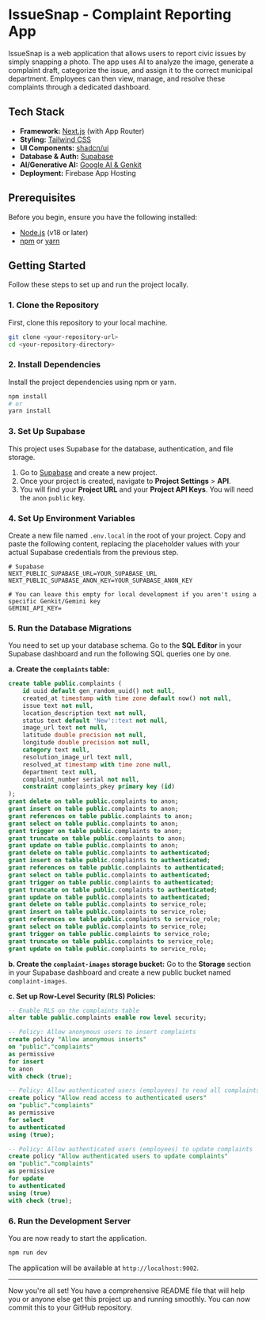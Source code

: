 # IssueSnap - Complaint Reporting App

IssueSnap is a web application that allows users to report civic issues by simply snapping a photo. The app uses AI to analyze the image, generate a complaint draft, categorize the issue, and assign it to the correct municipal department. Employees can then view, manage, and resolve these complaints through a dedicated dashboard.

## Tech Stack

- **Framework:** [Next.js](https://nextjs.org/) (with App Router)
- **Styling:** [Tailwind CSS](https://tailwindcss.com/)
- **UI Components:** [shadcn/ui](https://ui.shadcn.com/)
- **Database & Auth:** [Supabase](https://supabase.com/)
- **AI/Generative AI:** [Google AI & Genkit](https://firebase.google.com/docs/genkit)
- **Deployment:** Firebase App Hosting

## Prerequisites

Before you begin, ensure you have the following installed:
- [Node.js](https://nodejs.org/en/) (v18 or later)
- [npm](https://www.npmjs.com/) or [yarn](https://yarnpkg.com/)

## Getting Started

Follow these steps to set up and run the project locally.

### 1. Clone the Repository

First, clone this repository to your local machine.

```bash
git clone <your-repository-url>
cd <your-repository-directory>
```

### 2. Install Dependencies

Install the project dependencies using npm or yarn.

```bash
npm install
# or
yarn install
```

### 3. Set Up Supabase

This project uses Supabase for the database, authentication, and file storage.

1.  Go to [Supabase](https://supabase.com/) and create a new project.
2.  Once your project is created, navigate to **Project Settings** > **API**.
3.  You will find your **Project URL** and your **Project API Keys**. You will need the `anon` `public` key.

### 4. Set Up Environment Variables

Create a new file named `.env.local` in the root of your project. Copy and paste the following content, replacing the placeholder values with your actual Supabase credentials from the previous step.

```env
# Supabase
NEXT_PUBLIC_SUPABASE_URL=YOUR_SUPABASE_URL
NEXT_PUBLIC_SUPABASE_ANON_KEY=YOUR_SUPABASE_ANON_KEY

# You can leave this empty for local development if you aren't using a specific Genkit/Gemini key
GEMINI_API_KEY=
```

### 5. Run the Database Migrations

You need to set up your database schema. Go to the **SQL Editor** in your Supabase dashboard and run the following SQL queries one by one.

**a. Create the `complaints` table:**

```sql
create table public.complaints (
    id uuid default gen_random_uuid() not null,
    created_at timestamp with time zone default now() not null,
    issue text not null,
    location_description text not null,
    status text default 'New'::text not null,
    image_url text not null,
    latitude double precision not null,
    longitude double precision not null,
    category text null,
    resolution_image_url text null,
    resolved_at timestamp with time zone null,
    department text null,
    complaint_number serial not null,
    constraint complaints_pkey primary key (id)
);
grant delete on table public.complaints to anon;
grant insert on table public.complaints to anon;
grant references on table public.complaints to anon;
grant select on table public.complaints to anon;
grant trigger on table public.complaints to anon;
grant truncate on table public.complaints to anon;
grant update on table public.complaints to anon;
grant delete on table public.complaints to authenticated;
grant insert on table public.complaints to authenticated;
grant references on table public.complaints to authenticated;
grant select on table public.complaints to authenticated;
grant trigger on table public.complaints to authenticated;
grant truncate on table public.complaints to authenticated;
grant update on table public.complaints to authenticated;
grant delete on table public.complaints to service_role;
grant insert on table public.complaints to service_role;
grant references on table public.complaints to service_role;
grant select on table public.complaints to service_role;
grant trigger on table public.complaints to service_role;
grant truncate on table public.complaints to service_role;
grant update on table public.complaints to service_role;
```

**b. Create the `complaint-images` storage bucket:**
Go to the **Storage** section in your Supabase dashboard and create a new public bucket named `complaint-images`.

**c. Set up Row-Level Security (RLS) Policies:**

```sql
-- Enable RLS on the complaints table
alter table public.complaints enable row level security;

-- Policy: Allow anonymous users to insert complaints
create policy "Allow anonymous inserts"
on "public"."complaints"
as permissive
for insert
to anon
with check (true);

-- Policy: Allow authenticated users (employees) to read all complaints
create policy "Allow read access to authenticated users"
on "public"."complaints"
as permissive
for select
to authenticated
using (true);

-- Policy: Allow authenticated users (employees) to update complaints
create policy "Allow authenticated users to update complaints"
on "public"."complaints"
as permissive
for update
to authenticated
using (true)
with check (true);
```

### 6. Run the Development Server

You are now ready to start the application.

```bash
npm run dev
```

The application will be available at `http://localhost:9002`.

---

Now you're all set! You have a comprehensive README file that will help you or anyone else get this project up and running smoothly. You can now commit this to your GitHub repository.

